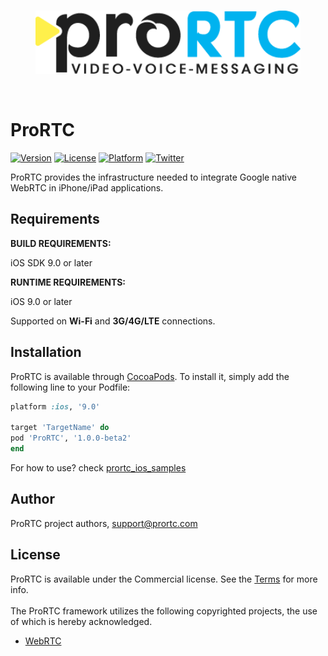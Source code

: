 <br>
<p align="center" >
<a href="http://prortc.com/">
  <img src="https://raw.githubusercontent.com/ProRTC/prortc_ios_samples/master/ProRTC_logo.png" height="101" alt="ProRTC" title="ProRTC">
</a>
</p>
<br>

# ProRTC

[![Version](https://img.shields.io/cocoapods/v/ProRTC.svg?style=flat)](http://cocoapods.org/pods/ProRTC)
[![License](https://img.shields.io/cocoapods/l/ProRTC.svg?style=flat)](http://cocoapods.org/pods/ProRTC)
[![Platform](https://img.shields.io/cocoapods/p/ProRTC.svg?style=flat)](http://cocoapods.org/pods/ProRTC)
[![Twitter](https://img.shields.io/badge/twitter-@ProRTC-blue.svg?style=flat)](http://twitter.com/ProRTCApp)

ProRTC provides the infrastructure needed to integrate Google native WebRTC in iPhone/iPad applications.

## Requirements

**BUILD REQUIREMENTS:**

iOS SDK 9.0 or later

**RUNTIME REQUIREMENTS:**

iOS 9.0 or later

Supported on **Wi-Fi** and **3G/4G/LTE** connections.

## Installation

ProRTC is available through [CocoaPods](http://cocoapods.org). To install
it, simply add the following line to your Podfile:

```ruby
platform :ios, '9.0'

target 'TargetName' do
pod 'ProRTC', '1.0.0-beta2'
end
```

For how to use? check [prortc_ios_samples](https://github.com/ProRTC/prortc_ios_samples)

## Author

ProRTC project authors, support@prortc.com

## License

ProRTC is available under the Commercial license. See the [Terms](https://prortc.com/terms-conditions.php) for more info.
<br><br>
The ProRTC framework utilizes the following copyrighted projects, the use of which is hereby acknowledged.
* [WebRTC](https://chromium.googlesource.com/external/webrtc/+/master/webrtc/LICENSE)
